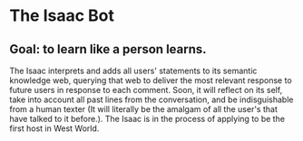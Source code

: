 # The Isaac Bot
## Goal: to learn like a person learns.
The Isaac interprets and adds all users' statements to its semantic knowledge web, querying that web to deliver the most relevant response to future users in response to each comment. Soon, it will reflect on its self, take into account all past lines from the conversation, and be indisguishable from a human texter (It will literally be the amalgam of all the user's that have talked to it before.). The Isaac is in the process of applying to be the first host in West World.
